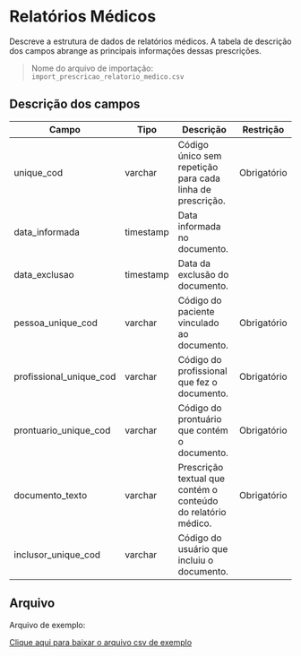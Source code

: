 # Relatórios Médicos
<p align="justify"> 
Descreve a estrutura de dados de relatórios médicos. A tabela de descrição dos campos abrange as principais informações dessas prescrições.
 </p>

> Nome do arquivo de importação: `import_prescricao_relatorio_medico.csv`


 ## Descrição dos campos

| Campo                             | Tipo      | Descrição                                                                 | Restrição   |
|-----------------------------------|-----------|--------------------------------------------------------------------------|---------------|
| unique_cod                        | varchar   | Código único sem repetição para cada linha de prescrição.                 | Obrigatório |
| data_informada                    | timestamp | Data informada no documento.                                             |             |
| data_exclusao                     | timestamp | Data da exclusão do documento.                                           |             |
| pessoa_unique_cod                 | varchar   | Código do paciente vinculado ao documento.                                | Obrigatório |
| profissional_unique_cod           | varchar   | Código do profissional que fez o documento.                              | Obrigatório |
| prontuario_unique_cod             | varchar   | Código do prontuário que contém o documento.                             | Obrigatório |
| documento_texto                   | varchar   | Prescrição textual que contém o conteúdo do relatório médico.             | Obrigatório |
| inclusor_unique_cod           | varchar   | Código do usuário que incluiu o documento.                              |  |

## Arquivo
<p align="justify">Arquivo de exemplo:</p>

[Clique aqui para baixar o arquivo csv de exemplo](arquivos_exemplos/import_prescricao_relatorio_medico.csv ':ignore')

